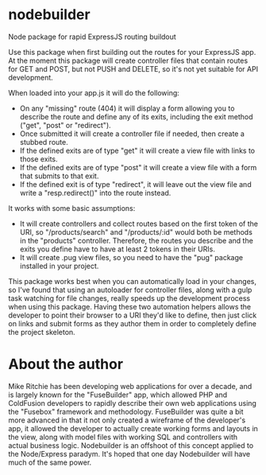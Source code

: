 # nodebuilder
Node package for rapid ExpressJS routing buildout

Use this package when first building out the routes for your ExpressJS app. At the moment this package will create controller files that contain routes for GET and POST, but not PUSH and DELETE, so it's not yet suitable for API development. 

When loaded into your app.js it will do the following:

* On any "missing" route (404) it will display a form allowing you to describe the route and define any of its exits, including the exit method ("get", "post" or "redirect").
* Once submitted it will create a controller file if needed, then create a stubbed route.
* If the defined exits are of type "get" it will create a view file with links to those exits.
* If the defined exits are of type "post" it will create a view file with a form that submits to that exit.
* If the defined exit is of type "redirect", it will leave out the view file and write a "resp.redirect()" into the route instead.

It works with some basic assumptions:

* It will create controllers and collect routes based on the first token of the URI, so "/products/search" and "/products/:id" would both be methods in the "products" controller. Therefore, the routes you describe and the exits you define have to have at least 2 tokens in their URIs.
* It will create .pug view files, so you need to have the "pug" package installed in your project.

This package works best when you can automatically load in your changes, so I've found that using an autoloader for controller files, along with a gulp task watching for file changes, really speeds up the development process when using this package. Having these two automation helpers allows the developer to point their browser to a URI they'd like to define, then just click on links and submit forms as they author them in order to completely define the project skeleton.

# About the author
Mike Ritchie has been developing web applications for over a decade, and is largely known for the "FuseBuilder" app, which allowed PHP and ColdFusion developers to rapidly describe their own web applications using the "Fusebox" framework and methodology. FuseBuilder was quite a bit more advanced in that it not only created a wireframe of the developer's app, it allowed the developer to actually create working forms and layouts in the view, along with model files with working SQL and controllers with actual business logic. Nodebuilder is an offshoot of this concept applied to the Node/Express paradym. It's hoped that one day Nodebuilder will have much of the same power.
